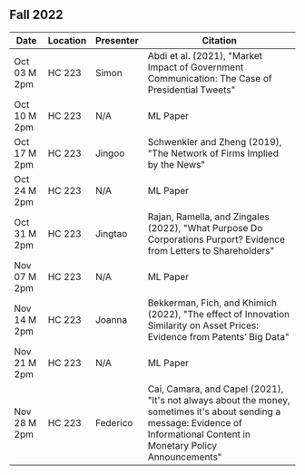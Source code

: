 ## Fall 2022

| Date         | Location |Presenter         | Citation        |
|--------------|----------|------------------|-----------------|
| Oct 03 M 2pm | HC 223   | Simon            | Abdi et al. (2021), "Market Impact of Government Communication: The Case of Presidential Tweets"   | 
| Oct 10 M 2pm | HC 223   | N/A              | ML Paper        | 
| Oct 17 M 2pm | HC 223   | Jingoo           | Schwenkler and Zheng (2019), "The Network of Firms Implied by the News"   |
| Oct 24 M 2pm | HC 223   | N/A              | ML Paper        |  
| Oct 31 M 2pm | HC 223   | Jingtao          | Rajan, Ramella, and Zingales (2022), "What Purpose Do Corporations Purport? Evidence from Letters to Shareholders"   | 
| Nov 07 M 2pm | HC 223   | N/A              | ML Paper        | 
| Nov 14 M 2pm | HC 223   | Joanna           | Bekkerman, Fich, and Khimich (2022), "The effect of Innovation Similarity on Asset Prices: Evidence from Patents’ Big Data"   | 
| Nov 21 M 2pm | HC 223   | N/A                 | ML Paper        |  
| Nov 28 M 2pm | HC 223   | Federico         | Cai, Camara, and Capel (2021), "It's not always about the money, sometimes it's about sending a message: Evidence of Informational Content in Monetary Policy Announcements"   | 


